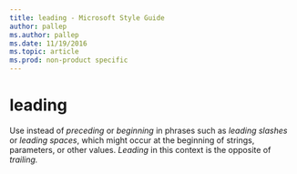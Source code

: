 ```yaml
---
title: leading - Microsoft Style Guide
author: pallep
ms.author: pallep
ms.date: 11/19/2016
ms.topic: article
ms.prod: non-product specific
---
```


# leading

Use instead of *preceding* or *beginning* in phrases such as *leading slashes* or *leading* *spaces*, which might occur at the beginning of strings, parameters, or other values. *Leading* in this context is the opposite of *trailing.*
